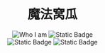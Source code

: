 <h1 align="center">魔法窝瓜</h1>

<div align="center">
  <img alt="Who I am" src="https://img.shields.io/badge/%E4%BD%9C%E8%80%85-Magic_Squash-F7DC6F">
  <img alt="Static Badge" src="https://img.shields.io/badge/%E8%AE%B8%E5%8F%AF%E8%AF%81-MIT-blue">
</div>

<div align="center">
  <img alt="Static Badge" src="https://img.shields.io/badge/%E6%A1%86%E6%9E%B6-vuepress-BB8FCE">
  <img alt="Static Badge" src="https://img.shields.io/badge/%E4%B8%BB%E9%A2%98-VuePress_Theme_Hope-52BE80">
</div>
